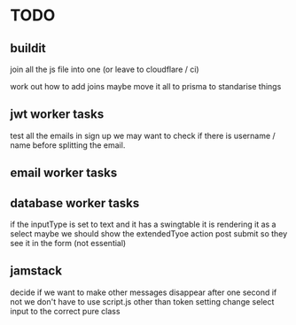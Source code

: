 # TODO

## buildit

join all the js file into one (or leave to cloudflare / ci)

work out how to add joins maybe move it all to prisma to standarise things

## jwt worker tasks

test all the emails
in sign up we may want to check if there is username / name before splitting the email.

## email worker tasks

## database worker tasks

if the inputType is set to text and it has a swingtable it is rendering it as a select
maybe we should show the extendedTyoe action post submit so they see it in the form (not essential)

## jamstack

decide if we want to make other messages disappear after one second if not we don't have to use script.js other than token setting
change select input to the correct pure class
